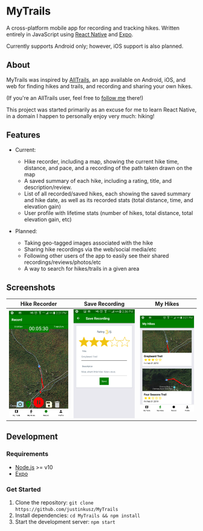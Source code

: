 # MyTrails

A cross-platform mobile app for recording and tracking hikes. Written entirely in JavaScript using [React Native](https://facebook.github.io/react-native/) and [Expo](https://expo.io/).

Currently supports Android only; however, iOS support is also planned.

## About

MyTrails was inspired by [AllTrails](https://www.alltrails.com/), an app available on Android, iOS, and web for finding hikes and trails, and recording and sharing your own hikes.

(If you're an AllTrails user, feel free to [follow me](https://www.alltrails.com/members/justin-kusz) there!)

This project was started primarily as an excuse for me to learn React Native, in a domain I happen to personally enjoy very much: hiking!

## Features

* Current:
	* Hike recorder, including a map, showing the current hike time, distance, and pace, and a recording of the path taken drawn on the map
	* A saved summary of each hike, including a rating, title, and description/review.
	* List of all recorded/saved hikes, each showing the saved summary and hike date, as well as its recorded stats (total distance, time, and elevation gain)
	* User profile with lifetime stats (number of hikes, total distance, total elevation gain, etc)

* Planned:
	* Taking geo-tagged images associated with the hike
	* Sharing hike recordings via the web/social media/etc
	* Following other users of the app to easily see their shared recordings/reviews/photos/etc
	* A way to search for hikes/trails in a given area
    

## Screenshots

Hike Recorder                                 | Save Recording                      | My Hikes
--------------------------------------------- | ----------------------------------- | -----------------------------------------------
![Hike Recorder](/docs/img/hike-recorder.png) | ![Save Recording](/docs/img/save-recording.png) | ![My Hikes](/docs/img/my-hikes.png)


## Development

### Requirements

* [Node.js](https://nodejs.org/en/download/) >= v10
* [Expo](https://docs.expo.io/versions/latest/introduction/installation/)

### Get Started

1. Clone the repository: `git clone https://github.com/justinkusz/MyTrails`
2. Install dependencies: `cd MyTrails && npm install`
3. Start the development server: `npm start`